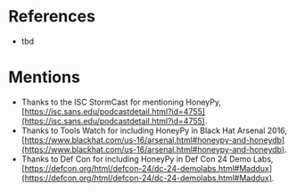 # References

- tbd

# Mentions

- Thanks to the ISC StormCast for mentioning HoneyPy, [https://isc.sans.edu/podcastdetail.html?id=4755](https://isc.sans.edu/podcastdetail.html?id=4755).
- Thanks to Tools Watch for including HoneyPy in Black Hat Arsenal 2016, [https://www.blackhat.com/us-16/arsenal.html#honeypy-and-honeydb](https://www.blackhat.com/us-16/arsenal.html#honeypy-and-honeydb).
- Thanks to Def Con for including HoneyPy in Def Con 24 Demo Labs, [https://defcon.org/html/defcon-24/dc-24-demolabs.html#Maddux](https://defcon.org/html/defcon-24/dc-24-demolabs.html#Maddux).